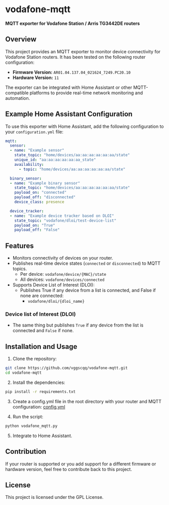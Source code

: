 # vodafone-mqtt

**MQTT exporter for Vodafone Station / Arris TG3442DE routers**

## Overview
This project provides an MQTT exporter to monitor device connectivity for Vodafone Station routers. It has been tested on the following router configuration:

- **Firmware Version:** `AR01.04.137.04_021624_7249.PC20.10`
- **Hardware Version:** `11`

The exporter can be integrated with Home Assistant or other MQTT-compatible platforms to provide real-time network monitoring and automation.

## Example Home Assistant Configuration
To use this exporter with Home Assistant, add the following configuration to your `configuration.yml` file:

```yaml
mqtt:
  sensor:
  - name: "Example sensor"
    state_topic: "home/devices/aa:aa:aa:aa:aa:aa/state"
    unique_id: "aa:aa:aa:aa:aa:aa_state"
    availability:
      - topic: "home/devices/aa:aa:aa:aa:aa:aa/state"

  binary_sensor:
  - name: "Example binary sensor"
    state_topic: "home/devices/aa:aa:aa:aa:aa:aa/state"
    payload_on: "connected"
    payload_off: "disconnected"
    device_class: presence

  device_tracker:
  - name: "Example device tracker based on DLOI"
    state_topic: "vodafone/dloi/test-device-list"
    payload_on: "True"
    payload_off: "False"
```

## Features
- Monitors connectivity of devices on your router.
- Publishes real-time device states (`connected` or `disconnected`) to MQTT topics.
  - Per device: `vodafone/device/{MAC}/state`
  - All devices: `vodafone/devices/connected`
- Supports Device List of Interest (DLOI):
  - Publishes True if any device from a list is connected, and False if none are connected:
    - `vodafone/dloi/{dloi_name}`

### Device list of Interest (DLOI)
  - The same thing but publishes `True` if any device from the list is connected and `False` if none.

## Installation and Usage
1. Clone the repository:

```bash
git clone https://github.com/vggscqq/vodafone-mqtt.git
cd vodafone-mqtt
```

2. Install the dependencies:
```bash
pip install -r requirements.txt
```

3. Create a config.yml file in the root directory with your router and MQTT configuration:
[config.yml](https://github.com/vggscqq/vodafone-mqtt/blob/main/config.yml_example)

4. Run the script:
```bash
python vodafone_mqtt.py
```

5. Integrate to Home Assistant.

## Contribution
If your router is supported or you add support for a different firmware or hardware version, feel free to contribute back to this project.

## License
This project is licensed under the GPL License.
